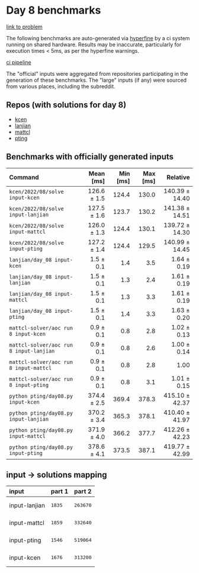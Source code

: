 # Day 8 benchmarks

[link to problem](http://adventofcode.com/2022/day/8)

The following benchmarks are auto-generated via [hyperfine](https://github.com/sharkdp/hyperfine) by a ci system running on shared hardware. Results may be inaccurate, particularly for execution times < 5ms, as per the hyperfine warnings.

[ci pipeline](http://ci.papercode.net:8080/teams/aoc2022/pipelines/aoc-compare-2022)

The "official" inputs were aggregated from repositories participating in the generation of these benchmarks. The "large" inputs (if any) were sourced from various places, including the subreddit.

## Repos (with solutions for day 8)


- [kcen](https://github.com/kcen/AdventOfCode)
- [lanjian](https://github.com/LanJian/aoc-2022)
- [mattcl](https://github.com/mattcl/aoc2022)
- [pting](https://github.com/pting/aoc2022)

## Benchmarks with officially generated inputs
| Command | Mean [ms] | Min [ms] | Max [ms] | Relative |
|:---|---:|---:|---:|---:|
| `kcen/2022/08/solve input-kcen` | 126.6 ± 1.5 | 124.4 | 130.0 | 140.39 ± 14.40 |
| `kcen/2022/08/solve input-lanjian` | 127.5 ± 1.6 | 123.7 | 130.2 | 141.38 ± 14.51 |
| `kcen/2022/08/solve input-mattcl` | 126.0 ± 1.3 | 124.4 | 130.1 | 139.72 ± 14.30 |
| `kcen/2022/08/solve input-pting` | 127.2 ± 1.4 | 124.4 | 129.5 | 140.99 ± 14.45 |
| `lanjian/day_08 input-kcen` | 1.5 ± 0.1 | 1.4 | 3.5 | 1.64 ± 0.19 |
| `lanjian/day_08 input-lanjian` | 1.5 ± 0.1 | 1.3 | 2.4 | 1.61 ± 0.19 |
| `lanjian/day_08 input-mattcl` | 1.5 ± 0.1 | 1.3 | 3.3 | 1.61 ± 0.19 |
| `lanjian/day_08 input-pting` | 1.5 ± 0.1 | 1.4 | 3.3 | 1.63 ± 0.20 |
| `mattcl-solver/aoc run 8 input-kcen` | 0.9 ± 0.1 | 0.8 | 2.8 | 1.02 ± 0.13 |
| `mattcl-solver/aoc run 8 input-lanjian` | 0.9 ± 0.1 | 0.8 | 2.6 | 1.00 ± 0.14 |
| `mattcl-solver/aoc run 8 input-mattcl` | 0.9 ± 0.1 | 0.8 | 2.8 | 1.00 |
| `mattcl-solver/aoc run 8 input-pting` | 0.9 ± 0.1 | 0.8 | 3.1 | 1.01 ± 0.15 |
| `python pting/day08.py input-kcen` | 374.4 ± 2.5 | 369.4 | 378.3 | 415.10 ± 42.37 |
| `python pting/day08.py input-lanjian` | 370.2 ± 3.4 | 365.3 | 378.1 | 410.40 ± 41.97 |
| `python pting/day08.py input-mattcl` | 371.9 ± 4.0 | 366.2 | 377.7 | 412.26 ± 42.23 |
| `python pting/day08.py input-pting` | 378.6 ± 4.1 | 373.5 | 387.1 | 419.77 ± 42.99 |

## input -> solutions mapping
|input|part 1|part 2|
|:---|:---|:---|
|input-lanjian|<pre>1835</pre>|<pre>263670</pre>|
|input-mattcl|<pre>1859</pre>|<pre>332640</pre>|
|input-pting|<pre>1546</pre>|<pre>519064</pre>|
|input-kcen|<pre>1676</pre>|<pre>313200</pre>|
